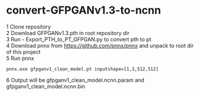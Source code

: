# convert-GFPGANv1.3-to-ncnn
1 Clone repository<br>
2 Download GFPGANv1.3.pth in root repository dir<br>
3 Run - Export_PTH_to_PT_GFPGAN.py to convert pth to pt<br>
4 Download pnnx from https://github.com/pnnx/pnnx and unpack to root dir of this project<br>
5 Run pnnx 
```
pnnx.exe gfpganv1_clean_model.pt inputshape=[1,3,512,512]
```
6 Output will be gfpganv1_clean_model.ncnn.param and gfpganv1_clean_model.ncnn.bin<br>
